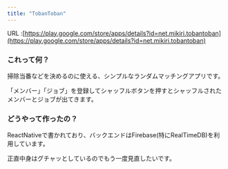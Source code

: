 ```yaml
---
title: "TobanToban"
---
```


URL :[https://play.google.com/store/apps/details?id=net.mikiri.tobantoban](https://play.google.com/store/apps/details?id=net.mikiri.tobantoban)

### これって何？

掃除当番などを決めるのに使える、シンプルなランダムマッチングアプリです。

「メンバー」「ジョブ」を登録してシャッフルボタンを押すとシャッフルされたメンバーとジョブが出てきます。

### どうやって作ったの？

ReactNativeで書かれており、バックエンドはFirebase(特にRealTimeDB)を利用しています。

正直中身はグチャッとしているのでもう一度見直したいです。
